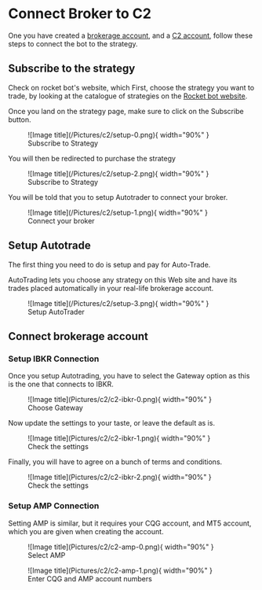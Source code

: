 # Connect Broker to C2

One you have created a [brokerage account](/brokers), and a [C2 account](/howto/collective2_setup), follow these steps to connect the bot to the strategy.

## Subscribe to the strategy

Check on rocket bot's website, which 
First, choose the strategy you want to trade, by looking at the catalogue of strategies on the [Rocket bot website](https://rb-website-seven.vercel.app/).

Once you land on the strategy page, make sure to click on the Subscribe button.


<figure markdown>
  ![Image title](/Pictures/c2/setup-0.png){ width="90%" }
  <figcaption>Subscribe to Strategy</figcaption>
</figure>


You will then be redirected to purchase the strategy

<figure markdown>
  ![Image title](/Pictures/c2/setup-2.png){ width="90%" }
  <figcaption>Subscribe to Strategy</figcaption>
</figure>


You will be told that you to setup Autotrader to connect your broker.

<figure markdown>
  ![Image title](/Pictures/c2/setup-1.png){ width="90%" }
  <figcaption>Connect your broker</figcaption>
</figure>


## Setup Autotrade

The first thing you need to do is setup and pay for Auto-Trade.

AutoTrading lets you choose any strategy on this Web site and have its trades placed automatically in your real-life brokerage account.

<figure markdown>
  ![Image title](/Pictures/c2/setup-3.png){ width="90%" }
  <figcaption>Setup AutoTrader</figcaption>
</figure>


## Connect brokerage account
### Setup IBKR Connection

Once you setup Autotrading, you have to select the Gateway option as this is the one that connects to IBKR.


<figure markdown>
  ![Image title](Pictures/c2/c2-ibkr-0.png){ width="90%" }
  <figcaption>Choose Gateway</figcaption>
</figure>


Now update the settings to your taste, or leave the default as is.

<figure markdown>
  ![Image title](Pictures/c2/c2-ibkr-1.png){ width="90%" }
  <figcaption>Check the settings</figcaption>
</figure>

Finally, you will have to agree on a bunch of terms and conditions.

<figure markdown>
  ![Image title](Pictures/c2/c2-ibkr-2.png){ width="90%" }
  <figcaption>Check the settings</figcaption>
</figure>

### Setup AMP Connection

Setting AMP is similar, but it requires your CQG account, and MT5 account, which you are given when creating the account.

<figure markdown>
  ![Image title](Pictures/c2/c2-amp-0.png){ width="90%" }
  <figcaption>Select AMP</figcaption>
</figure>

<figure markdown>
  ![Image title](Pictures/c2/c2-amp-1.png){ width="90%" }
  <figcaption>Enter CQG and AMP account numbers</figcaption>
</figure>
